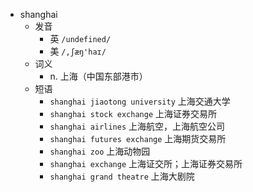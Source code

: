 - shanghai
  - 发音
    - 英 `/undefined/`
    - 美 `/,ʃæŋ'haɪ/`
  - 词义
    - n. 上海（中国东部港市）
  - 短语
    - `shanghai jiaotong university` 上海交通大学 
    - `shanghai stock exchange` 上海证券交易所 
    - `shanghai airlines` 上海航空，上海航空公司 
    - `shanghai futures exchange` 上海期货交易所 
    - `shanghai zoo` 上海动物园 
    - `shanghai exchange` 上海证交所；上海证券交易所 
    - `shanghai grand theatre` 上海大剧院 
